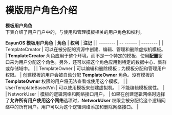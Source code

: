 # 模版用户角色介绍

**模板用户角色**<br/>
下表介绍了用户门户中的，与使用和管理模板相关的用户角色和权利。

**EayunOS 模板用户角色**
| **角色** | **权利** | **注记** |
| -------- | -- ------ | -------- |
| TemplateCreator | 可以在被分配的资源中创建、编辑、管理和删除虚拟机模板。 | **TemplateCreator** 角色应用于整个环境，而不是一个特定的模板，使用**配置**窗口来为用户分配这个角色。另外，还可以把这个角色应用到特定的数据中心、集群或存储域中。 |
| TemplateOwner | 可以编辑和删除模板；为模板分配和管理用户权限。 | 创建模板的用户会被自动分配 **TemplateOwner** 角色。没有模板的 **TemplateOwner** 权限的用户将无法查看或使用这个模板。 |
| UserTemplateBasedVm | 可以使用模板来创建虚拟机。 | 不能编辑模板属性。 |
| NetworkUser | 模板的逻辑网络和网络接口用户。 | 如果在创建逻辑网络时选择了**允许所有用户使用这个网络**选项时，**NetworkUser** 权限会被分配给这个逻辑网络中的所有用户。用户可以为这个逻辑网络添加和删除网络接口。 |
